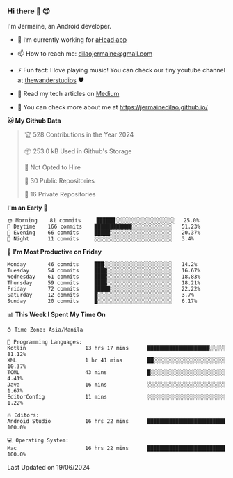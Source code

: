 ### Hi there 👋 😎
I'm Jermaine, an Android developer.

- 🔭 I’m currently working for [aHead app](https://www.ahead-app.com/)

- 📫 How to reach me: dilaojermaine@gmail.com

- ⚡ Fun fact: I love playing music! You can check our tiny youtube channel at [thewanderstudios](https://www.youtube.com/thewanderstudios) ♥️

- 📖 Read my tech articles on [Medium](https://jermainedilao.medium.com/)

- 👀 You can check more about me at https://jermainedilao.github.io/

<!--
**jermainedilao/jermainedilao** is a ✨ _special_ ✨ repository because its `README.md` (this file) appears on your GitHub profile.

Here are some ideas to get you started:

- 🔭 I’m currently working on ...
- 🌱 I’m currently learning ...
- 👯 I’m looking to collaborate on ...
- 🤔 I’m looking for help with ...
- 💬 Ask me about ...
- 📫 How to reach me: ...
- 😄 Pronouns: ...
- ⚡ Fun fact: ...
-->

<!--START_SECTION:waka-->
**🐱 My Github Data** 

> 🏆 528 Contributions in the Year 2024
 > 
> 📦 253.0 kB Used in Github's Storage 
 > 
> 🚫 Not Opted to Hire
 > 
> 📜 30 Public Repositories 
 > 
> 🔑 16 Private Repositories  
 > 
**I'm an Early 🐤** 

```text
🌞 Morning    81 commits     ██████░░░░░░░░░░░░░░░░░░░   25.0% 
🌆 Daytime    166 commits    ████████████░░░░░░░░░░░░░   51.23% 
🌃 Evening    66 commits     █████░░░░░░░░░░░░░░░░░░░░   20.37% 
🌙 Night      11 commits     ░░░░░░░░░░░░░░░░░░░░░░░░░   3.4%

```
📅 **I'm Most Productive on Friday** 

```text
Monday       46 commits     ███░░░░░░░░░░░░░░░░░░░░░░   14.2% 
Tuesday      54 commits     ████░░░░░░░░░░░░░░░░░░░░░   16.67% 
Wednesday    61 commits     ████░░░░░░░░░░░░░░░░░░░░░   18.83% 
Thursday     59 commits     ████░░░░░░░░░░░░░░░░░░░░░   18.21% 
Friday       72 commits     █████░░░░░░░░░░░░░░░░░░░░   22.22% 
Saturday     12 commits     █░░░░░░░░░░░░░░░░░░░░░░░░   3.7% 
Sunday       20 commits     █░░░░░░░░░░░░░░░░░░░░░░░░   6.17%

```


📊 **This Week I Spent My Time On** 

```text
⌚︎ Time Zone: Asia/Manila

💬 Programming Languages: 
Kotlin                   13 hrs 17 mins      ████████████████████░░░░░   81.12% 
XML                      1 hr 41 mins        ██░░░░░░░░░░░░░░░░░░░░░░░   10.37% 
TOML                     43 mins             █░░░░░░░░░░░░░░░░░░░░░░░░   4.41% 
Java                     16 mins             ░░░░░░░░░░░░░░░░░░░░░░░░░   1.67% 
EditorConfig             11 mins             ░░░░░░░░░░░░░░░░░░░░░░░░░   1.22%

🔥 Editors: 
Android Studio           16 hrs 22 mins      █████████████████████████   100.0%

💻 Operating System: 
Mac                      16 hrs 22 mins      █████████████████████████   100.0%

```


 Last Updated on 19/06/2024
<!--END_SECTION:waka-->
